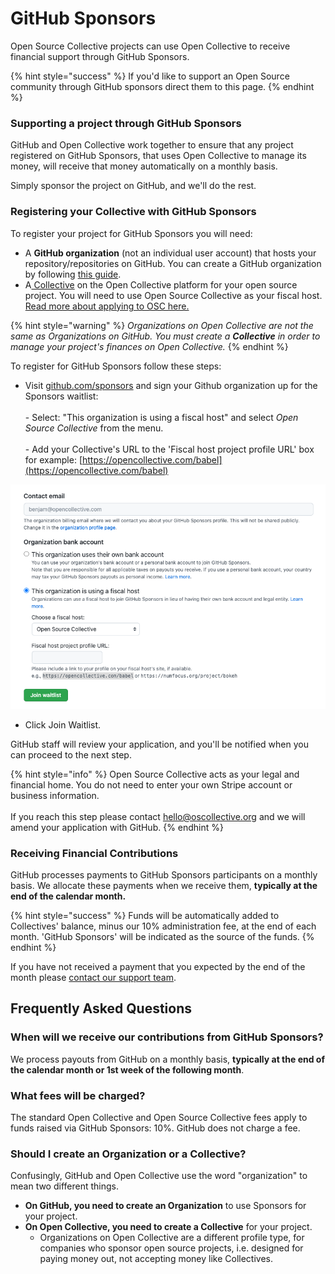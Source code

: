 # GitHub Sponsors

Open Source Collective projects can use Open Collective to receive financial support through GitHub Sponsors.&#x20;

{% hint style="success" %}
If you'd like to support an Open Source community through GitHub sponsors direct them to this page.&#x20;
{% endhint %}

### Supporting a project through GitHub Sponsors

GitHub and Open Collective work together to ensure that any project registered on GitHub Sponsors, that uses Open Collective to manage its money, will receive that money automatically on a monthly basis.&#x20;

Simply sponsor the project on GitHub, and we'll do the rest.&#x20;

### Registering your Collective with GitHub Sponsors

To register your project for GitHub Sponsors you will need:&#x20;

* A **GitHub organization** (not an individual user account) that hosts your repository/repositories on GitHub. You can create a GitHub organization by following [this guide](https://help.github.com/en/github/setting-up-and-managing-organizations-and-teams/creating-a-new-organization-from-scratch).
* A[ Collective](https://opencollective.com/opensource/apply) on the Open Collective platform for your open source project. You will need to use Open Source Collective as your fiscal host. [Read more about applying to OSC here.](../getting-started/how-to-apply/)&#x20;

{% hint style="warning" %}
_Organizations on Open Collective are not the same as Organizations on GitHub. You must create a **Collective** in order to manage your project's finances on Open Collective._
{% endhint %}

To register for GitHub Sponsors follow these steps:

* Visit [github.com/sponsors](http://github.com/sponsors) and sign your Github organization up for the Sponsors waitlist:\
  \
  \- Select: "This organization is using a fiscal host" and select _Open Source Collective_ from the menu.\
  \
  \- Add your Collective's URL to the 'Fiscal host project profile URL' box for example: [https://opencollective.com/babel](https://opencollective.com/babel)

![Be sure to select 'Open Source Collective' from the dropdown.](<../.gitbook/assets/Screenshot 2021-12-29 at 13.15.42.png>)

* Click Join Waitlist.&#x20;

GitHub staff will review your application, and you'll be notified when you can proceed to the next step.

{% hint style="info" %}
Open Source Collective acts as your legal and financial home. You do not need to enter your own Stripe account or business information.\
\
If you reach this step please contact hello@oscollective.org and we will amend your application with GitHub.
{% endhint %}

### Receiving Financial Contributions

GitHub processes payments to GitHub Sponsors participants on a monthly basis. We allocate these payments when we receive them, **typically at the end of the calendar month.**

{% hint style="success" %}
Funds will be automatically added to Collectives' balance, minus our 10% administration fee, at the end of each month. 'GitHub Sponsors' will be indicated as the source of the funds. &#x20;
{% endhint %}

If you have not received a payment that you expected by the end of the month please [contact our support team](../about/contact.md).

## Frequently Asked Questions

### When will we receive our contributions from GitHub Sponsors?

We process payouts from GitHub on a monthly basis, **typically at the end of the calendar month or 1st week of the following month**.&#x20;

### What fees will be charged?

The standard Open Collective and Open Source Collective fees apply to funds raised via GitHub Sponsors: 10%. GitHub does not charge a fee.

### Should I create an Organization or a Collective?

Confusingly, GitHub and Open Collective use the word "organization" to mean two different things.

* **On GitHub, you need to create an Organization** to use Sponsors for your project.
* **On Open Collective, you need to create a Collective** for your project.
  * Organizations on Open Collective are a different profile type, for companies who sponsor open source projects, i.e. designed for paying money out, not accepting money like Collectives.
